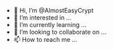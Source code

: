 - 👋 Hi, I’m @AlmostEasyCrypt
- 👀 I’m interested in ...
- 🌱 I’m currently learning ...
- 💞️ I’m looking to collaborate on ...
- 📫 How to reach me ...

<!---
AlmostEasyCrypt/AlmostEasyCrypt is a ✨ special ✨ repository because its `README.md` (this file) appears on your GitHub profile.
You can click the Preview link to take a look at your changes.
--->
